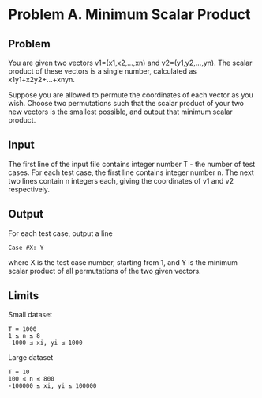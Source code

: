 Problem A. Minimum Scalar Product
=====

## Problem

You are given two vectors v1=(x1,x2,...,xn) and v2=(y1,y2,...,yn). The scalar product of these vectors is a single number, calculated as x1y1+x2y2+...+xnyn.

Suppose you are allowed to permute the coordinates of each vector as you wish. Choose two permutations such that the scalar product of your two new vectors is the smallest possible, and output that minimum scalar product.

## Input

The first line of the input file contains integer number T - the number of test cases. For each test case, the first line contains integer number n. The next two lines contain n integers each, giving the coordinates of v1 and v2 respectively.

## Output

For each test case, output a line

    Case #X: Y

where X is the test case number, starting from 1, and Y is the minimum scalar product of all permutations of the two given vectors.

## Limits

Small dataset

    T = 1000
    1 ≤ n ≤ 8
    -1000 ≤ xi, yi ≤ 1000

Large dataset

    T = 10
    100 ≤ n ≤ 800
    -100000 ≤ xi, yi ≤ 100000
